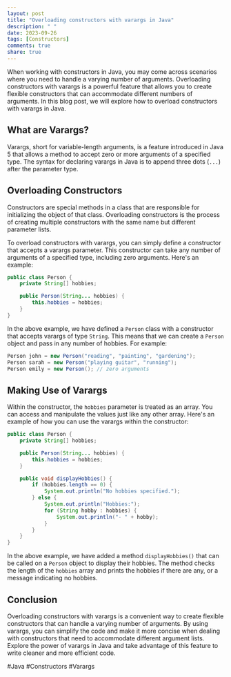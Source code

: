 ```yaml
---
layout: post
title: "Overloading constructors with varargs in Java"
description: " "
date: 2023-09-26
tags: [Constructors]
comments: true
share: true
---
```


When working with constructors in Java, you may come across scenarios where you need to handle a varying number of arguments. Overloading constructors with varargs is a powerful feature that allows you to create flexible constructors that can accommodate different numbers of arguments. In this blog post, we will explore how to overload constructors with varargs in Java.

## What are Varargs?

Varargs, short for variable-length arguments, is a feature introduced in Java 5 that allows a method to accept zero or more arguments of a specified type. The syntax for declaring varargs in Java is to append three dots (`...`) after the parameter type.

## Overloading Constructors

Constructors are special methods in a class that are responsible for initializing the object of that class. Overloading constructors is the process of creating multiple constructors with the same name but different parameter lists.

To overload constructors with varargs, you can simply define a constructor that accepts a varargs parameter. This constructor can take any number of arguments of a specified type, including zero arguments. Here's an example:

```java
public class Person {
    private String[] hobbies;

    public Person(String... hobbies) {
        this.hobbies = hobbies;
    }
}
```

In the above example, we have defined a `Person` class with a constructor that accepts varargs of type `String`. This means that we can create a `Person` object and pass in any number of hobbies. For example:

```java
Person john = new Person("reading", "painting", "gardening");
Person sarah = new Person("playing guitar", "running");
Person emily = new Person(); // zero arguments
```

## Making Use of Varargs

Within the constructor, the `hobbies` parameter is treated as an array. You can access and manipulate the values just like any other array. Here's an example of how you can use the varargs within the constructor:

```java
public class Person {
    private String[] hobbies;

    public Person(String... hobbies) {
        this.hobbies = hobbies;
    }

    public void displayHobbies() {
        if (hobbies.length == 0) {
            System.out.println("No hobbies specified.");
        } else {
            System.out.println("Hobbies:");
            for (String hobby : hobbies) {
                System.out.println("- " + hobby);
            }
        }
    }
}
```

In the above example, we have added a method `displayHobbies()` that can be called on a `Person` object to display their hobbies. The method checks the length of the `hobbies` array and prints the hobbies if there are any, or a message indicating no hobbies.

## Conclusion

Overloading constructors with varargs is a convenient way to create flexible constructors that can handle a varying number of arguments. By using varargs, you can simplify the code and make it more concise when dealing with constructors that need to accommodate different argument lists. Explore the power of varargs in Java and take advantage of this feature to write cleaner and more efficient code.

#Java #Constructors #Varargs